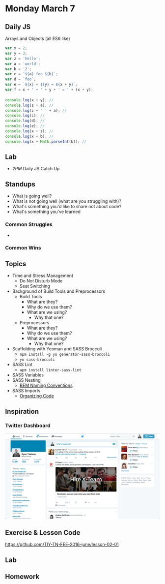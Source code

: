 # Monday March 7

## Daily JS

Arrays and Objects (all ES6 like)

```js
var x = 2;
var y = 3;
var z = 'hello';
var a = 'world';
var b = '2';
var c = `${a} foo ${b}`;
var d = `foo`;
var e = `${x} + ${y} = ${x + y}`;
var f = x + ' + ' + y + ' = ' + (x + y);

console.log(x + y); //
console.log(z + a); //
console.log(z + ' ' + a); //
console.log(c); //
console.log(d); //
console.log(e); //
console.log(x + z); //
console.log(x + b); //
console.log(x + Math.parseInt(b)); //
```

## Lab

* *2PM* Daily JS Catch Up

## Standups

* What is going well?
* What is not going well (what are you struggling with)?
* What's something you'd like to share not about code?
* What's something you've learned

### Common Struggles

*

### Common Wins

## Topics

* Time and Stress Management
  - Do Not Disturb Mode
  - Seat Switching
* Background of Build Tools and Preprocessors
  * Build Tools
    - What are they?
    - Why do we use them?
    - What are we using?
      * Why that one?
  * Preprocessors
    - What are they?
    - Why do we use them?
    - What are we using?
      * Why that one?
* Scaffolding with Yeoman and SASS Broccoli
  - `npm install -g yo generator-sass-broccoli`
  - `yo sass-broccoli`
* SASS Lint
  - `apm install linter-sass-lint`
* SASS Variables
* SASS Nesting
  - [BEM Naming Conventions](./bem.html)
* SASS Imports
  - [Organizing Code](./organizing.html)

## Inspiration

### Twitter Dashboard

![Twitter Dashboard](./twitter.png)

## Exercise & Lesson Code

https://github.com/TIY-TN-FEE-2016-june/lesson-02-01

## Lab

## Homework
